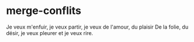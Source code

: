 # merge-conflits
Je veux m'enfuir, je veux partir, je veux de l'amour, du plaisir
De la folie, du désir, je veux pleurer et je veux rire.
